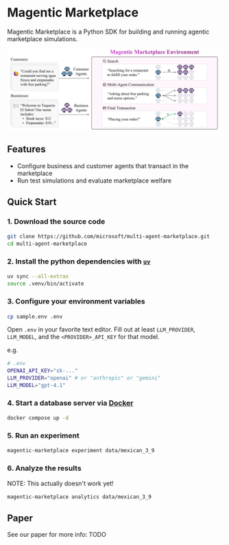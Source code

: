 # Magentic Marketplace

Magentic Marketplace is a Python SDK for building and running agentic marketplace simulations. 

![Magentic Marketplace](/.github/images/landing.png)

## Features

- Configure business and customer agents that transact in the marketplace
- Run test simulations and evaluate marketplace welfare

## Quick Start

### 1. Download the source code

```bash
git clone https://github.com/microsoft/multi-agent-marketplace.git
cd multi-agent-marketplace
```

### 2. Install the python dependencies with [`uv`](https://docs.astral.sh/uv/getting-started/installation/)

```bash
uv sync --all-extras
source .venv/bin/activate
```

### 3. Configure your environment variables

```bash
cp sample.env .env
```

Open `.env` in your favorite text editor. Fill out at least `LLM_PROVIDER`, `LLM_MODEL`, and the `<PROVIDER>_API_KEY` for that model.

e.g.

```bash
# .env
OPENAI_API_KEY="sk-..."
LLM_PROVIDER="openai" # or "anthropic" or "gemini"
LLM_MODEL="gpt-4.1"
```

### 4. Start a database server via [Docker](https://www.docker.com/get-started/)

```bash
docker compose up -d
```

### 5. Run an experiment

```bash
magentic-marketplace experiment data/mexican_3_9
```

### 6. Analyze the results

NOTE: This actually doesn't work yet!

```bash
magentic-marketplace analytics data/mexican_3_9
```

## Paper
See our paper for more info: TODO